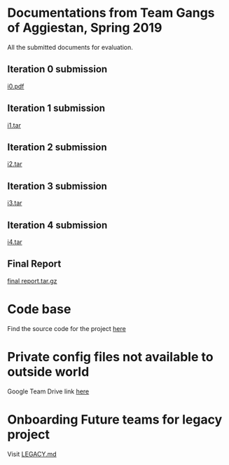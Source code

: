 # Documentations from Team Gangs of Aggiestan, Spring 2019
All the submitted documents for evaluation. 

## Iteration 0 submission
[i0.pdf](documentation/Spring2019/i0.pdf)

## Iteration 1 submission
[i1.tar](documentation/Spring2019/i1.tar)

## Iteration 2 submission
[i2.tar](documentation/Spring2019/i2.tar)

## Iteration 3 submission
[i3.tar](documentation/Spring2019/i3.tar)

## Iteration 4 submission
[i4.tar](documentation/Spring2019/i4.tar)

## Final Report
[final report.tar.gz](doucmentation/Spring2019/final_report.tar.gz)

# Code base
Find the source code for the project [here](https://github.com/tamu-asc/ascss)

# Private config files not available to outside world
Google Team Drive link [here](https://drive.google.com/drive/u/1/folders/0AB75gqhv9Yh-Uk9PVA)

# Onboarding Future teams for legacy project
Visit [LEGACY.md](LEGACY.md)
